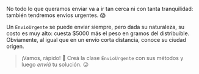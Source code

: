 No todo lo que queramos enviar va a ir tan cerca ni con tanta tranquilidad: también tendremos envíos urgentes. :scream: 

Un `EnvioUrgente` se puede enviar siempre, pero dada su naturaleza, su costo es muy alto: cuesta $5000 más el peso en gramos del distribuible. Obviamente, al igual que en un envío corta distancia, conoce su ciudad origen.

> ¡Vamos, rápido! :running: Creá la clase `EnvioUrgente` con sus métodos y luego _enviá_ tu solución. :stuck_out_tongue_winking_eye: 